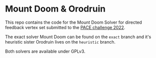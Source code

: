 # Mount Doom & Orodruin
This repo contains the code for the Mount Doom Solver for directed feedback
vertex set submitted to the [PACE challenge 2022]().

The exact solver Mount Doom can be found on the `exact` branch and it's
heuristic sister Orodruin lives on the `heuristic` branch.

Both solvers are available under GPLv3.

